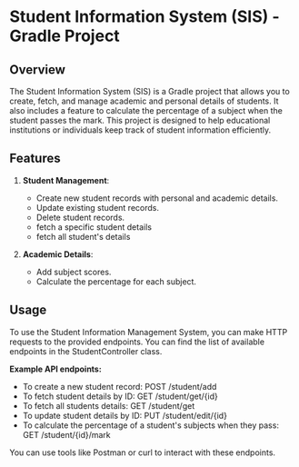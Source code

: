 # Student Information System (SIS) - Gradle Project

## Overview

The Student Information System (SIS) is a Gradle project that allows you to create, fetch, and manage academic and personal details of students. It also includes a feature to calculate the percentage of a subject when the student passes the mark. This project is designed to help educational institutions or individuals keep track of student information efficiently.

## Features

1. **Student Management**:
   - Create new student records with personal and academic details.
   - Update existing student records.
   - Delete student records.
   - fetch a specific student details
   - fetch all student's details

2. **Academic Details**:
   - Add subject scores.
   - Calculate the percentage for each subject.

## Usage
To use the Student Information Management System, you can make HTTP requests to the provided endpoints. You can find the list of available endpoints in the StudentController class.

**Example API endpoints:**

- To create a new student record: POST /student/add
- To fetch student details by ID: GET /student/get/{id}
- To fetch all students details: GET /student/get
- To update student details by ID: PUT /student/edit/{id}
- To calculate the percentage of a student's subjects when they pass: GET /student/{id}/mark

You can use tools like Postman or curl to interact with these endpoints.
